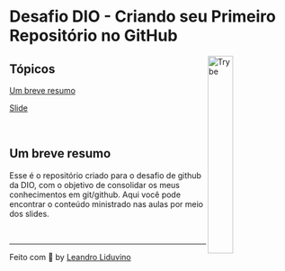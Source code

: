 # Desafio DIO - Criando seu Primeiro Repositório no GitHub

<img align="right" src="https://hermes.digitalinnovation.one/courses/badge/c1f33b18-497b-408b-885f-ee8db71d872b.png" width="30%" alt="Trybe">

## Tópicos 

[Um breve resumo](#um-breve-resumo)

[Slide](https://github.com/leandrolid/dio-git/blob/main/Criando%20seu%20Primeiro%20Reposit%C3%B3rio.pdf)

<br>

## Um breve resumo

Esse é o repositório criado para o desafio de github da DIO, com o objetivo de consolidar os meus conhecimentos em git/github.
Aqui você pode encontrar o conteúdo ministrado nas aulas por meio dos slides.

<br>

---

Feito com :purple_heart: by [Leandro Liduvino](https://github.com/leandrolid)
